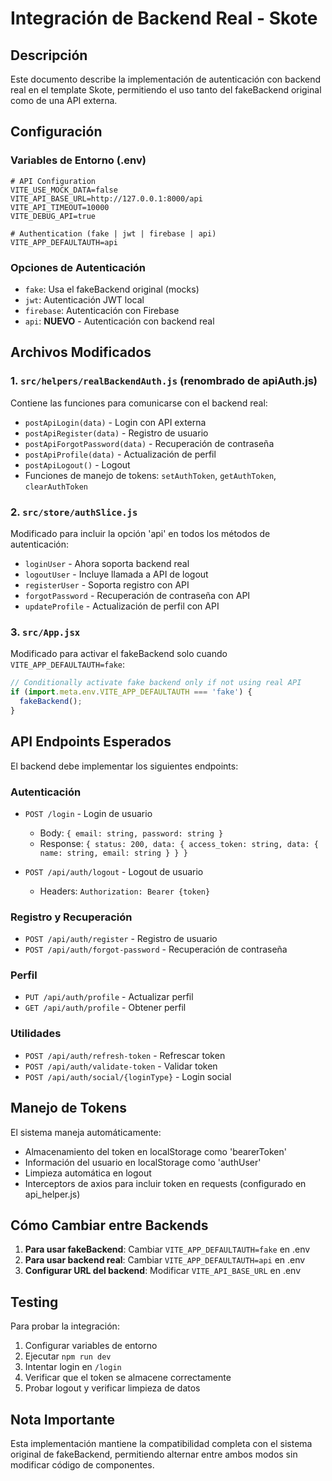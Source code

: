 # Integración de Backend Real - Skote

## Descripción

Este documento describe la implementación de autenticación con backend real en el template Skote, permitiendo el uso tanto del fakeBackend original como de una API externa.

## Configuración

### Variables de Entorno (.env)

```env
# API Configuration
VITE_USE_MOCK_DATA=false
VITE_API_BASE_URL=http://127.0.0.1:8000/api
VITE_API_TIMEOUT=10000
VITE_DEBUG_API=true

# Authentication (fake | jwt | firebase | api)
VITE_APP_DEFAULTAUTH=api
```

### Opciones de Autenticación

- `fake`: Usa el fakeBackend original (mocks)
- `jwt`: Autenticación JWT local
- `firebase`: Autenticación con Firebase
- `api`: **NUEVO** - Autenticación con backend real

## Archivos Modificados

### 1. `src/helpers/realBackendAuth.js` (renombrado de apiAuth.js)

Contiene las funciones para comunicarse con el backend real:

- `postApiLogin(data)` - Login con API externa
- `postApiRegister(data)` - Registro de usuario
- `postApiForgotPassword(data)` - Recuperación de contraseña
- `postApiProfile(data)` - Actualización de perfil
- `postApiLogout()` - Logout
- Funciones de manejo de tokens: `setAuthToken`, `getAuthToken`, `clearAuthToken`

### 2. `src/store/authSlice.js`

Modificado para incluir la opción 'api' en todos los métodos de autenticación:
- `loginUser` - Ahora soporta backend real
- `logoutUser` - Incluye llamada a API de logout
- `registerUser` - Soporta registro con API
- `forgotPassword` - Recuperación de contraseña con API
- `updateProfile` - Actualización de perfil con API

### 3. `src/App.jsx`

Modificado para activar el fakeBackend solo cuando `VITE_APP_DEFAULTAUTH=fake`:

```jsx
// Conditionally activate fake backend only if not using real API
if (import.meta.env.VITE_APP_DEFAULTAUTH === 'fake') {
  fakeBackend();
}
```

## API Endpoints Esperados

El backend debe implementar los siguientes endpoints:

### Autenticación
- `POST /login` - Login de usuario
  - Body: `{ email: string, password: string }`
  - Response: `{ status: 200, data: { access_token: string, data: { name: string, email: string } } }`

- `POST /api/auth/logout` - Logout de usuario
  - Headers: `Authorization: Bearer {token}`

### Registro y Recuperación
- `POST /api/auth/register` - Registro de usuario
- `POST /api/auth/forgot-password` - Recuperación de contraseña

### Perfil
- `PUT /api/auth/profile` - Actualizar perfil
- `GET /api/auth/profile` - Obtener perfil

### Utilidades
- `POST /api/auth/refresh-token` - Refrescar token
- `POST /api/auth/validate-token` - Validar token
- `POST /api/auth/social/{loginType}` - Login social

## Manejo de Tokens

El sistema maneja automáticamente:
- Almacenamiento del token en localStorage como 'bearerToken'
- Información del usuario en localStorage como 'authUser'
- Limpieza automática en logout
- Interceptors de axios para incluir token en requests (configurado en api_helper.js)

## Cómo Cambiar entre Backends

1. **Para usar fakeBackend**: Cambiar `VITE_APP_DEFAULTAUTH=fake` en .env
2. **Para usar backend real**: Cambiar `VITE_APP_DEFAULTAUTH=api` en .env
3. **Configurar URL del backend**: Modificar `VITE_API_BASE_URL` en .env

## Testing

Para probar la integración:

1. Configurar variables de entorno
2. Ejecutar `npm run dev`
3. Intentar login en `/login`
4. Verificar que el token se almacene correctamente
5. Probar logout y verificar limpieza de datos

## Nota Importante

Esta implementación mantiene la compatibilidad completa con el sistema original de fakeBackend, permitiendo alternar entre ambos modos sin modificar código de componentes.